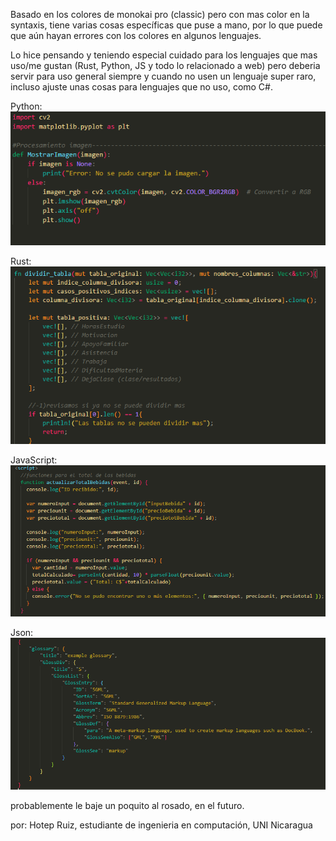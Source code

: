 Basado en los colores de monokai pro (classic) pero con mas color en la syntaxis, tiene varias cosas específicas que puse a mano, por lo que puede que aún hayan errores con los colores en algunos lenguajes.

Lo hice pensando y teniendo especial cuidado para los lenguajes que mas uso/me gustan (Rust, Python, JS y todo lo relacionado a web) pero deberia servir para uso general siempre y cuando no usen un lenguaje super raro, incluso ajuste unas cosas para lenguajes que no uso, como C#.

Python:
![CapturaPython](./imagenes/py.png)

Rust:
![CapturaRust](./imagenes/rust.png)

JavaScript:
![CapturaJs](./imagenes/js.png)

Json:
![CapturaJson](./imagenes/json.png)

probablemente le baje un poquito al rosado, en el futuro.

por: Hotep Ruiz, estudiante de ingenieria en computación, UNI Nicaragua

